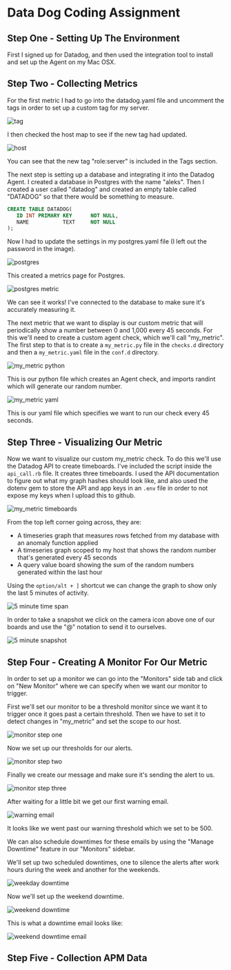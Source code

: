 # Data Dog Coding Assignment

## Step One - Setting Up The Environment

First I signed up for Datadog, and then used the integration tool to install and set up the Agent on my Mac OSX. 

## Step Two - Collecting Metrics

For the first metric I had to go into the datadog.yaml file and uncomment the tags in order to set up a custom tag for my server.

![tag](/Setting_tags_in_config.png)

I then checked the host map to see if the new tag had updated.

![host](/Host_map_with_custom_tags.png)

You can see that the new tag "role:server" is included in the Tags section.

The next step is setting up a database and integrating it into the Datadog Agent. I created a database in Postgres with the name "aleks". Then I created a user called "datadog" and created an empty table called "DATADOG" so that there would be something to measure.

```sql
CREATE TABLE DATADOG(
   ID INT PRIMARY KEY      NOT NULL,
   NAME           TEXT     NOT NULL
);
```
Now I had to update the settings in my postgres.yaml file (I left out the password in the image).

![postgres](/postgres.yaml_file.png)

This created a metrics page for Postgres.

![postgres metric](/postgres_metrics.png)

We can see it works! I've connected to the database to make sure it's accurately measuring it.

The next metric that we want to display is our custom metric that will periodically show a number between 0 and 1,000 every 45 seconds. For this we'll need to create a custom agent check, which we'll call "my_metric". The first step to that is to create a `my_metric.py` file in the `checks.d` directory and then a `my_metric.yaml` file in the `conf.d` directory.

 ![my_metric python](/my_metric.py_file.png "Our my_metric python file")

 This is our python file which creates an Agent check, and imports randint which will generate our random number.

  ![my_metric yaml](/my_metric.yaml_file.png "Our my_metric yaml file")

  This is our yaml file which specifies we want to run our check every 45 seconds.

  ## Step Three - Visualizing Our Metric

  Now we want to visualize our custom my_metric check. To do this we'll use the Datadog API to create timeboards. I've included the script inside the `api_call.rb` file. It creates three timeboards. I used the API documentation to figure out what my graph hashes should look like, and also used the dotenv gem to store the API and app keys in an `.env` file in order to not expose my keys when I upload this to github.

![my_metric timeboards](/timeboards.png "The three timeboards that were created")

From the top left corner going across, they are:
* A timeseries graph that measures rows fetched from my database with an anomaly function applied
* A timeseries graph scoped to my host that shows the random number that's generated every 45 seconds
* A query value board showing the sum of the random numbers generated within the last hour

Using the `option/alt + ]` shortcut we can change the graph to show only the last 5 minutes of activity.

![5 minute time span](/five_minutes.png)

In order to take a snapshot we click on the camera icon above one of our boards and use the "@" notation to send it to ourselves.

![5 minute snapshot](/five_minute_snapshot.png)

## Step Four - Creating A Monitor For Our Metric

In order to set up a monitor we can go into the "Monitors" side tab and click on "New Monitor" where we can specify when we want our monitor to trigger.

First we'll set our monitor to be a threshold monitor since we want it to trigger once it goes past a certain threshold. Then we have to set it to detect changes in "my_metric" and set the scope to our host.

![monitor step one](/monitor_scope.png)

Now we set up our thresholds for our alerts.

![monitor step two](/threshold_settings.png)

Finally we create our message and make sure it's sending the alert to us.

![monitor step three](/alert_message.png)

After waiting for a little bit we get our first warning email.

![warning email](/warning_email.png)

It looks like we went past our warning threshold which we set to be 500.

We can also schedule downtimes for these emails by using the "Manage Downtime" feature in our "Monitors" sidebar. 

We'll set up two scheduled downtimes, one to silence the alerts after work hours during the week and another for the weekends.

![weekday downtime](/weekday_downtime.png)

Now we'll set up the weekend downtime.

![weekend downtime](/weekend_downtime.png)

This is what a downtime email looks like:

![weekend downtime email](/weekend_email.png)

## Step Five - Collection APM Data